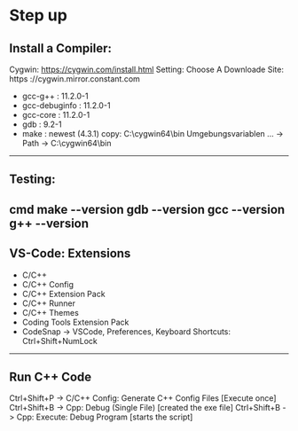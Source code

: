 # Step up
Install a Compiler:
-----------------------------------------------------------------------------
Cygwin: https://cygwin.com/install.html
Setting:
Choose A Downloade Site: https 	://cygwin.mirror.constant.com
- gcc-g++			            : 11.2.0-1
- gcc-debuginfo			        : 11.2.0-1
- gcc-core			            : 11.2.0-1
- gdb 				            : 9.2-1
- make				            : newest (4.3.1)
copy: C:\cygwin64\bin
Umgebungsvariablen ... -> Path -> C:\cygwin64\bin
-----------------------------------------------------------------------------
Testing:
-----------------------------------------------------------------------------
cmd
    make --version
    gdb --version
    gcc --version
    g++ --version
-----------------------------------------------------------------------------
VS-Code: Extensions
-----------------------------------------------------------------------------
- C/C++
- C/C++ Config
- C/C++ Extension Pack
- C/C++ Runner
- C/C++ Themes
- Coding Tools Extension Pack
- CodeSnap -> VSCode, Preferences, Keyboard Shortcuts: Ctrl+Shift+NumLock
-----------------------------------------------------------------------------
Run C++ Code
-----------------------------------------------------------------------------
Ctrl+Shift+P -> C/C++ Config: Generate C++ Config Files [Execute once]
Ctrl+Shift+B -> Cpp: Debug (Single File)		[created the exe file]
Ctrl+Shift+B -> Cpp: Execute: Debug Program		[starts the script]
